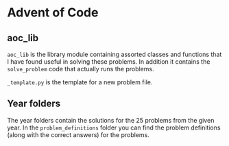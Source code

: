 # Advent of Code

## aoc_lib

`aoc_lib` is the library module containing assorted classes and functions that I have found useful in 
solving these problems. In addition it contains the `solve_problem` code that actually runs the problems.

`_template.py` is the template for a new problem file.

## Year folders

The year folders contain the solutions for the 25 problems from the given year. In the 
`problem_definitions` folder you can find the problem definitions (along with the 
correct answers) for the problems.
